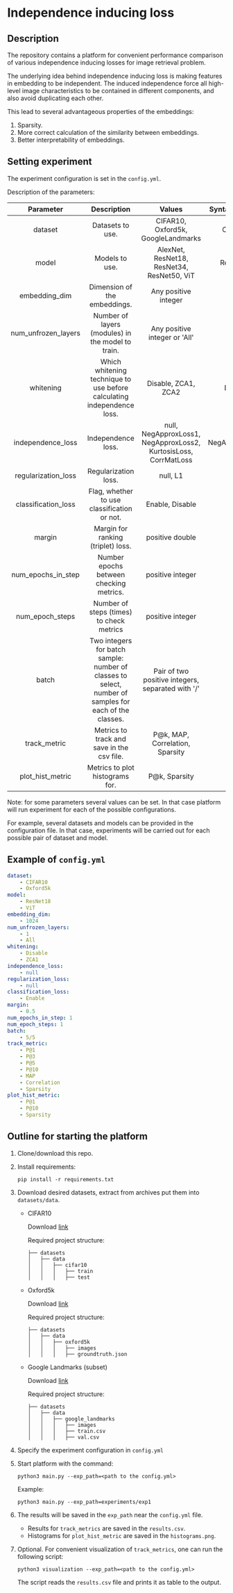 # Independence inducing loss

## Description

The repository contains a platform for convenient performance comparison of various independence inducing losses
for image retrieval problem.

The underlying idea behind independence inducing loss is making features in embedding to be independent. The induced
independence force all high-level image characteristics to be contained in different components, and also avoid duplicating each other.

This lead to several advantageous properties of the embeddings:
1. Sparsity.
2. More correct calculation of the similarity between embeddings.
3. Better interpretability of embeddings.

## Setting experiment

The experiment configuration is set in the `config.yml`.

Description of the parameters:

|    **Parameter**    |                                            **Description**                                             |                           **Values**                            | **Syntax example** | **Required** |
|:-------------------:|:------------------------------------------------------------------------------------------------------:|:---------------------------------------------------------------:|:------------------:|:------------:|
|       dataset       |                                            Datasets to use.                                            |               CIFAR10, Oxford5k, GoogleLandmarks                |      CIFAR10       |     True     |
|        model        |                                             Models to use.                                             |           AlexNet, ResNet18, ResNet34, ResNet50, ViT            |      ResNet18      |     True     |
|    embedding_dim    |                                      Dimension of the embeddings.                                      |                      Any positive integer                       |        1024        |     True     |
| num_unfrozen_layers |                           Number of layers (modules) in the model to train.                            |                  Any positive integer or 'All'                  |         3          |     True     |
|      whitening      |                 Which whitening technique to use before calculating independence loss.                 |                       Disable, ZCA1, ZCA2                       |      Disable       |     True     |
|  independence_loss  |                                           Independence loss.                                           | null, NegApproxLoss1, NegApproxLoss2, KurtosisLoss, CorrMatLoss |   NegApproxLoss1   |     True     |
| regularization_loss |                                          Regularization loss.                                          |                            null, L1                             |         L1         |     True     |
| classification_loss |                              Flag, whether to use classification or not.                               |                         Enable, Disable                         |       Enable       |     True     |
|       margin        |                                   Margin for ranking (triplet) loss.                                   |                         positive double                         |        0.2         |     True     |
| num_epochs_in_step  |                                Number epochs between checking metrics.                                 |                        positive integer                         |         10         |     True     |
|   num_epoch_steps   |                                Number of steps (times) to check metrics                                |                        positive integer                         |         5          |     True     |
|        batch        | Two integers for batch sample: number of classes to select, number of samples for each of the classes. |        Pair of two positive integers, separated with '/'        |        5/5         |     True     |
|    track_metric     |                               Metrics to track and save in the csv file.                               |                 P@k, MAP, Correlation, Sparsity                 |        P@1         |     True     |
|  plot_hist_metric   |                                    Metrics to plot histograms for.                                     |                          P@k, Sparsity                          |        P@1         |    False     |

Note: for some parameters several values can be set. In that case platform will run experiment for each of the
possible configurations.

For example, several datasets and models can be provided in the configuration file. In that case, experiments will be
carried out for each possible pair of dataset and model.

## Example of `config.yml`

```yaml
dataset:
    - CIFAR10
    - Oxford5k
model:
    - ResNet18
    - ViT
embedding_dim:
    - 1024
num_unfrozen_layers:
    - 1
    - All
whitening:
    - Disable
    - ZCA1
independence_loss:
    - null
regularization_loss:
    - null
classification_loss:
    - Enable
margin:
    - 0.5
num_epochs_in_step: 1
num_epoch_steps: 1
batch:
    - 5/5
track_metric:
    - P@1
    - P@3
    - P@5
    - P@10
    - MAP
    - Correlation
    - Sparsity
plot_hist_metric:
    - P@1
    - P@10
    - Sparsity
```

## Outline for starting the platform

1. Clone/download this repo.
2. Install requirements:
   ```
   pip install -r requirements.txt
   ```
3. Download desired datasets, extract from archives put them into `datasets/data`.
   * CIFAR10

      Download [link](https://www.kaggle.com/datasets/swaroopkml/cifar10-pngs-in-folders)

      Required project structure:
      ```
      ├── datasets
      │   ├── data
      │   │   ├── cifar10
      │   │   │   ├── train
      │   │   │   ├── test
      ```
   * Oxford5k

      Download [link](https://www.kaggle.com/datasets/vadimshabashov/oxford5k)

      Required project structure:
      ```
      ├── datasets
      │   ├── data
      │   │   ├── oxford5k
      │   │   │   ├── images
      │   │   │   ├── groundtruth.json
      ```
   * Google Landmarks (subset)

      Download [link](https://www.kaggle.com/datasets/confirm/google-landmark-dataset-v2-micro)

      Required project structure:
      ```
      ├── datasets
      │   ├── data
      │   │   ├── google_landmarks
      │   │   │   ├── images
      │   │   │   ├── train.csv
      │   │   │   ├── val.csv
      ```
4. Specify the experiment configuration in `config.yml`
5. Start platform with the command:
   ```
   python3 main.py --exp_path=<path to the config.yml>
   ```

   Example:
   ```
   python3 main.py --exp_path=experiments/exp1
   ```
6. The results will be saved in the `exp_path` near the `config.yml` file.

   * Results for `track_metrics` are saved in the `results.csv`.
   * Histograms for `plot_hist_metric` are saved in the `histograms.png`.

7. Optional. For convenient visualization of `track_metrics`, one can run the following script:
   ```
   python3 visualization --exp_path=<path to the config.yml>
   ```

   The script reads the `results.csv` file and prints it as table to the output.
